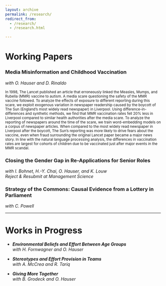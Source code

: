 ```yaml
---
layout: archive
permalink: /research/
redirect_from: 
  - /research/
  - /research.html

---
```


# Working Papers

### **Media Misinformation and Childhood Vaccination**  
*with O. Hauser and D. Rinaldo*  

<small>In 1998, The Lancet published an article that erroneously linked the Measles, Mumps, and Rubella (MMR) vaccine to autism. A media scare questioning the safety of the MMR vaccine followed. To analyze the effects of exposure to different reporting during this scare, we exploit exogenous variation in newspaper readership caused by the boycott of The Sun (England’s most widely read newspaper) in Liverpool. Using difference-in-differences and synthetic methods, we find that MMR vaccination rates fell 20% less in Liverpool compared to similar health authorities after the media scare. To analyze the reporting of newspapers around the time of the scare, we train word-embedding models on a corpus of newspaper articles. When compared to the most widely read newspaper in Liverpool after the boycott, The Sun’s reporting was more likely to drive fears about the vaccine, even when fraud surrounding the original Lancet paper became a major news story. In line with the natural language processing analysis, the differences in vaccination rates are largest for cohorts of children due to be vaccinated just after major events in the MMR scandal. </small>  
 

### **Closing the Gender Gap in Re-Applications for Senior Roles**  
*with I. Bohnet, H.-Y. Chai, O. Hauser, and K. Louw*  
_Reject & Resubmit at Management Science_  

### **Strategy of the Commons: Causal Evidence from a Lottery in Parliament**  
  *with C. Powell*  


---

# Works in Progress

- **_Environmental Beliefs and Effort Between Age Groups_**  
  *with H. Fornwagner and O. Hauser*  

- **_Stereotypes and Effort Provision in Teams_**  
  *with A. McCrea and R. Tariq*  

- **_Giving More Together_**  
  *with B. Grodeck and O. Hauser*  
